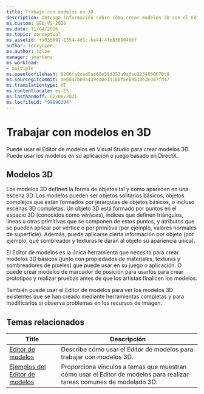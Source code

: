 ```yaml
---
title: Trabajo con modelos en 3D
description: Obtenga información sobre cómo crear modelos 3D con el Editor de modelos en Visual Studio, que puede usar en su juego o aplicación basados en DirectX.
ms.custom: SEO-VS-2020
ms.date: 11/04/2016
ms.topic: conceptual
ms.assetid: fa035091-1354-4d1c-be44-4fb83860466f
author: TerryGLee
ms.author: tglee
manager: jmartens
ms.workload:
- multiple
ms.openlocfilehash: 9206fa8ced5ae60e58d353a9adae2234860670c8
ms.sourcegitcommit: ae6d47b09a439cd0e13180f5e89510e3e347fd47
ms.translationtype: HT
ms.contentlocale: es-ES
ms.lasthandoff: 02/08/2021
ms.locfileid: "99896304"
---
```

# <a name="work-with-3d-models"></a>Trabajar con modelos en 3D

Puede usar el Editor de modelos en Visual Studio para crear modelos 3D. Puede usar los modelos en su aplicación o juego basado en DirectX.

## <a name="3d-models"></a>Modelos 3D

Los modelos 3D definen la forma de objetos tal y como aparecen en una escena 3D. Los modelos pueden ser objetos solitarios básicos, objetos complejos que están formados por jerarquías de objetos básicos, o incluso escenas 3D completas. Un objeto 3D está formado por puntos en el espacio 3D (conocidos como *vértices*), índices que definen triángulos, líneas u otras primitivas que se componen de estos puntos, y atributos que se pueden aplicar por vértice o por primitiva (por ejemplo, valores normales de superficie). Además, puede aplicarse cierta información por objeto (por ejemplo, qué sombreador y texturas le darán al objeto su apariencia única).

El Editor de modelos es la única herramienta que necesita para crear modelos 3D básicos (junto con propiedades de materiales, texturas y sombreadores de píxeles) que puede usar en su juego o aplicación. O puede crear modelos de marcador de posición para usarlos para crear prototipos y realizar pruebas antes de que los artistas finalicen los modelos.

También puede usar el Editor de modelos para ver los modelos 3D existentes que se han creado mediante herramientas completas y para modificarlos si observa problemas en los recursos de imagen.

## <a name="related-topics"></a>Temas relacionados

|Title|Descripción|
|-----------|-----------------|
|[Editor de modelos](../designers/model-editor.md)|Describe cómo usar el Editor de modelos para trabajar con modelos 3D.|
|[Ejemplos del Editor de modelos](../designers/how-to-create-a-basic-3-d-model.md)|Proporciona vínculos a temas que muestran cómo usar el Editor de modelos para realizar tareas comunes de modelado 3D.|
